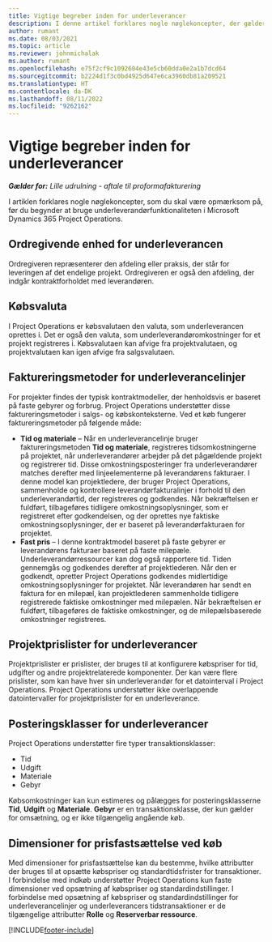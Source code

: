 ```yaml
---
title: Vigtige begreber inden for underleverancer
description: I denne artikel forklares nogle nøglekoncepter, der gælder for underentrepriser i Microsoft Dynamics 365 Project Operations.
author: rumant
ms.date: 08/03/2021
ms.topic: article
ms.reviewer: johnmichalak
ms.author: rumant
ms.openlocfilehash: e75f2cf9c1092604e43e5cb60dda0e2a1b7dcd64
ms.sourcegitcommit: b2224d1f3c0bd4925d647e6ca3960db81a209521
ms.translationtype: HT
ms.contentlocale: da-DK
ms.lasthandoff: 08/11/2022
ms.locfileid: "9262162"
---
```

# <a name="key-concepts-in-subcontracting"></a>Vigtige begreber inden for underleverancer


_**Gælder for:** Lille udrulning - aftale til proformafakturering_

I artiklen forklares nogle nøglekoncepter, som du skal være opmærksom på, før du begynder at bruge underleverandørfunktionaliteten i Microsoft Dynamics 365 Project Operations.

## <a name="contracting-unit-on-the-subcontract"></a>Ordregivende enhed for underleverancen

Ordregiveren repræsenterer den afdeling eller praksis, der står for leveringen af det endelige projekt. Ordregiveren er også den afdeling, der indgår kontraktforholdet med leverandøren.

## <a name="purchase-currency"></a>Købsvaluta

I Project Operations er købsvalutaen den valuta, som underleverancen oprettes i. Det er også den valuta, som underleverandøromkostninger for et projekt registreres i. Købsvalutaen kan afvige fra projektvalutaen, og projektvalutaen kan igen afvige fra salgsvalutaen.

## <a name="billing-methods-on-subcontract-lines"></a>Faktureringsmetoder for underleverancelinjer

For projekter findes der typisk kontraktmodeller, der henholdsvis er baseret på faste gebyrer og forbrug. Project Operations understøtter disse faktureringsmetoder i salgs- og købskonteksterne. Ved et køb fungerer faktureringsmetoder på følgende måde:

- **Tid og materiale** – Når en underleverancelinje bruger faktureringsmetoden **Tid og materiale**, registreres tidsomkostningerne på projektet, når underleverandører arbejder på det pågældende projekt og registrerer tid. Disse omkostningsposteringer fra underleverandører matches derefter med linjeelementerne på leverandørens fakturaer. I denne model kan projektledere, der bruger Project Operations, sammenholde og kontrollere leverandørfakturalinjer i forhold til den underleverandørtid, der registreres og godkendes. Når bekræftelsen er fuldført, tilbageføres tidligere omkostningsoplysninger, som er registreret efter godkendelsen, og der oprettes nye faktiske omkostningsoplysninger, der er baseret på leverandørfakturaen for projektet.
- **Fast pris** – I denne kontraktmodel baseret på faste gebyrer er leverandørens fakturaer baseret på faste milepæle. Underleverandørressourcer kan dog også rapportere tid. Tiden gennemgås og godkendes derefter af projektlederen. Når den er godkendt, opretter Project Operations godkendes midlertidige omkostningsoplysninger for projektet. Når leverandøren har sendt en faktura for en milepæl, kan projektlederen sammenholde tidligere registrerede faktiske omkostninger med milepælen. Når bekræftelsen er fuldført, tilbageføres de faktiske omkostninger, og de milepælsbaserede omkostninger registreres.

## <a name="project-price-lists-on-subcontracts"></a>Projektprislister for underleverancer

Projektprislister er prislister, der bruges til at konfigurere købspriser for tid, udgifter og andre projektrelaterede komponenter. Der kan være flere prislister, som kan have hver sin underleverandør for et datointerval i Project Operations. Project Operations understøtter ikke overlappende datointervaller for projektprislister for en underleverance.

## <a name="transaction-classes-on-subcontracts"></a>Posteringsklasser for underleverancer

Project Operations understøtter fire typer transaktionsklasser:

- Tid
- Udgift
- Materiale
- Gebyr

Købsomkostninger kan kun estimeres og pålægges for posteringsklasserne **Tid**, **Udgift** og **Materiale**. **Gebyr** er en transaktionsklasse, der kun gælder for omsætning, og er ikke tilgængelig angående køb.

## <a name="purchase-pricing-dimensions"></a>Dimensioner for prisfastsættelse ved køb

Med dimensioner for prisfastsættelse kan du bestemme, hvilke attributter der bruges til at opsætte købspriser og standardtidsfrister for transaktioner. I forbindelse med indkøb understøtter Project Operations kun faste dimensioner ved opsætning af købspriser og standardindstillinger. I forbindelse med opsætning af købspriser og standardindstillinger for underleverancelinjer og underleverancers tidstransaktioner er de tilgængelige attributter **Rolle** og **Reserverbar ressource**.

[!INCLUDE[footer-include](../../includes/footer-banner.md)]
